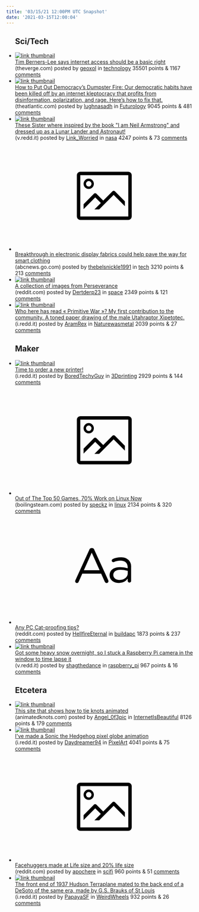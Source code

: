 ```yaml
---
title: '03/15/21 12:00PM UTC Snapshot'
date: '2021-03-15T12:00:04'
---
```

<ul>
<h2>Sci/Tech</h2>

<li><a href='https://www.theverge.com/2021/3/12/22327246/tim-berners-lee-world-wide-web-internet-access-basic-right'><img src='https://b.thumbs.redditmedia.com/rdnKOOFKa3Uad6wlNwQpGAa9m7TKafGj9Han4kK8kas.jpg' alt='link thumbnail'></a><div><div class='linkTitle'><a href='https://www.theverge.com/2021/3/12/22327246/tim-berners-lee-world-wide-web-internet-access-basic-right'>Tim Berners-Lee says internet access should be a basic right</a></div>(theverge.com) posted by <a href='https://www.reddit.com/user/geoxol'>geoxol</a> in <a href='https://www.reddit.com/r/technology'>technology</a> 35501 points & 1167 <a href='https://www.reddit.com/r/technology/comments/m566h4/tim_bernerslee_says_internet_access_should_be_a/'>comments</a></div></li>

<li><a href='https://www.theatlantic.com/magazine/archive/2021/04/the-internet-doesnt-have-to-be-awful/618079/'><img src='https://b.thumbs.redditmedia.com/Cp6MCGvtcVZCg2YUZ9J12SZBCssATtP3P0nwjDwS6Eo.jpg' alt='link thumbnail'></a><div><div class='linkTitle'><a href='https://www.theatlantic.com/magazine/archive/2021/04/the-internet-doesnt-have-to-be-awful/618079/'>How to Put Out Democracy’s Dumpster Fire: Our democratic habits have been killed off by an internet kleptocracy that profits from disinformation, polarization, and rage. Here’s how to fix that.</a></div>(theatlantic.com) posted by <a href='https://www.reddit.com/user/lughnasadh'>lughnasadh</a> in <a href='https://www.reddit.com/r/Futurology'>Futurology</a> 9045 points & 481 <a href='https://www.reddit.com/r/Futurology/comments/m52ixh/how_to_put_out_democracys_dumpster_fire_our/'>comments</a></div></li>

<li><a href='https://v.redd.it/cntx9nbz92n61'><img src='https://b.thumbs.redditmedia.com/py6Pfhw1YlrdugWuVg3Aj5VhUjcHK4ObstSgoJdpMuU.jpg' alt='link thumbnail'></a><div><div class='linkTitle'><a href='https://v.redd.it/cntx9nbz92n61'>These Sister where inspired by the book "I am Neil Armstrong" and dressed up as a Lunar Lander and Astronaut!</a></div>(v.redd.it) posted by <a href='https://www.reddit.com/user/Link_Worried'>Link_Worried</a> in <a href='https://www.reddit.com/r/nasa'>nasa</a> 4247 points & 73 <a href='https://www.reddit.com/r/nasa/comments/m54ogl/these_sister_where_inspired_by_the_book_i_am_neil/'>comments</a></div></li>

<li><a href='https://abcnews.go.com/Technology/breakthrough-electronic-display-fabrics-pave-smart-clothing/story?id=76426075'><svg version='1.1' viewBox='-34 -14 104 64' preserveAspectRatio='xMidYMid meet' xmlns='http://www.w3.org/2000/svg' xmlns:xlink='http://www.w3.org/1999/xlink'>
    <title>link thumbnail</title>
    <path d='M32,4H4A2,2,0,0,0,2,6V30a2,2,0,0,0,2,2H32a2,2,0,0,0,2-2V6A2,2,0,0,0,32,4ZM4,30V6H32V30Z'></path>
    <path d='M8.92,14a3,3,0,1,0-3-3A3,3,0,0,0,8.92,14Zm0-4.6A1.6,1.6,0,1,1,7.33,11,1.6,1.6,0,0,1,8.92,9.41Z'></path>
    <path d='M22.78,15.37l-5.4,5.4-4-4a1,1,0,0,0-1.41,0L5.92,22.9v2.83l6.79-6.79L16,22.18l-3.75,3.75H15l8.45-8.45L30,24V21.18l-5.81-5.81A1,1,0,0,0,22.78,15.37Z'></path>
    </svg></a><div><div class='linkTitle'><a href='https://abcnews.go.com/Technology/breakthrough-electronic-display-fabrics-pave-smart-clothing/story?id=76426075'>Breakthrough in electronic display fabrics could help pave the way for smart clothing</a></div>(abcnews.go.com) posted by <a href='https://www.reddit.com/user/thebelsnickle1991'>thebelsnickle1991</a> in <a href='https://www.reddit.com/r/tech'>tech</a> 3210 points & 213 <a href='https://www.reddit.com/r/tech/comments/m4xp0y/breakthrough_in_electronic_display_fabrics_could/'>comments</a></div></li>

<li><a href='https://www.reddit.com/gallery/m4wxwh'><img src='https://a.thumbs.redditmedia.com/xpTN-iIwJkV1NE2bUotfOGvFskAWsvWTwMj19Ooor58.jpg' alt='link thumbnail'></a><div><div class='linkTitle'><a href='https://www.reddit.com/gallery/m4wxwh'>A collection of images from Perseverance</a></div>(reddit.com) posted by <a href='https://www.reddit.com/user/Dertderp23'>Dertderp23</a> in <a href='https://www.reddit.com/r/space'>space</a> 2349 points & 121 <a href='https://www.reddit.com/r/space/comments/m4wxwh/a_collection_of_images_from_perseverance/'>comments</a></div></li>

<li><a href='https://i.redd.it/8k7leuytb2n61.jpg'><img src='https://a.thumbs.redditmedia.com/HGtYmemAoNtx3NnY7rSyWg9TDo2E_Wou1Xw3uoSxz38.jpg' alt='link thumbnail'></a><div><div class='linkTitle'><a href='https://i.redd.it/8k7leuytb2n61.jpg'>Who here has read « Primitive War »? My first contribution to the community. A toned paper drawing of the male Utahraptor Xipetotec.</a></div>(i.redd.it) posted by <a href='https://www.reddit.com/user/AramRex'>AramRex</a> in <a href='https://www.reddit.com/r/Naturewasmetal'>Naturewasmetal</a> 2039 points & 27 <a href='https://www.reddit.com/r/Naturewasmetal/comments/m54w2y/who_here_has_read_primitive_war_my_first/'>comments</a></div></li>

<h2>Maker</h2>

<li><a href='https://i.redd.it/vgesit2fl2n61.jpg'><img src='https://b.thumbs.redditmedia.com/iFiKJ6uXQwRLmQxrvfK-VPYk8x6ZyuIn_Fc929_90WQ.jpg' alt='link thumbnail'></a><div><div class='linkTitle'><a href='https://i.redd.it/vgesit2fl2n61.jpg'>Time to order a new printer!</a></div>(i.redd.it) posted by <a href='https://www.reddit.com/user/BoredTechyGuy'>BoredTechyGuy</a> in <a href='https://www.reddit.com/r/3Dprinting'>3Dprinting</a> 2929 points & 144 <a href='https://www.reddit.com/r/3Dprinting/comments/m5613v/time_to_order_a_new_printer/'>comments</a></div></li>

<li><a href='https://boilingsteam.com/out-of-the-top-50-games-70-work-on-linux-now/'><svg version='1.1' viewBox='-34 -14 104 64' preserveAspectRatio='xMidYMid meet' xmlns='http://www.w3.org/2000/svg' xmlns:xlink='http://www.w3.org/1999/xlink'>
    <title>link thumbnail</title>
    <path d='M32,4H4A2,2,0,0,0,2,6V30a2,2,0,0,0,2,2H32a2,2,0,0,0,2-2V6A2,2,0,0,0,32,4ZM4,30V6H32V30Z'></path>
    <path d='M8.92,14a3,3,0,1,0-3-3A3,3,0,0,0,8.92,14Zm0-4.6A1.6,1.6,0,1,1,7.33,11,1.6,1.6,0,0,1,8.92,9.41Z'></path>
    <path d='M22.78,15.37l-5.4,5.4-4-4a1,1,0,0,0-1.41,0L5.92,22.9v2.83l6.79-6.79L16,22.18l-3.75,3.75H15l8.45-8.45L30,24V21.18l-5.81-5.81A1,1,0,0,0,22.78,15.37Z'></path>
    </svg></a><div><div class='linkTitle'><a href='https://boilingsteam.com/out-of-the-top-50-games-70-work-on-linux-now/'>Out of The Top 50 Games, 70% Work on Linux Now</a></div>(boilingsteam.com) posted by <a href='https://www.reddit.com/user/speckz'>speckz</a> in <a href='https://www.reddit.com/r/linux'>linux</a> 2134 points & 320 <a href='https://www.reddit.com/r/linux/comments/m4u5vd/out_of_the_top_50_games_70_work_on_linux_now/'>comments</a></div></li>

<li><a href='https://www.reddit.com/r/buildapc/comments/m52z9g/any_pc_catproofing_tips/'><svg version='1.1' viewBox='-34 -12 104 64' preserveAspectRatio='xMidYMid slice' xmlns='http://www.w3.org/2000/svg' xmlns:xlink='http://www.w3.org/1999/xlink'>
    <title>text link thumbnail</title>
    <path d='M12.19,8.84a1.45,1.45,0,0,0-1.4-1h-.12a1.46,1.46,0,0,0-1.42,1L1.14,26.56a1.29,1.29,0,0,0-.14.59,1,1,0,0,0,1,1,1.12,1.12,0,0,0,1.08-.77l2.08-4.65h11l2.08,4.59a1.24,1.24,0,0,0,1.12.83,1.08,1.08,0,0,0,1.08-1.08,1.64,1.64,0,0,0-.14-.57ZM6.08,20.71l4.59-10.22,4.6,10.22Z'>
    </path>
    <path d='M32.24,14.78A6.35,6.35,0,0,0,27.6,13.2a11.36,11.36,0,0,0-4.7,1,1,1,0,0,0-.58.89,1,1,0,0,0,.94.92,1.23,1.23,0,0,0,.39-.08,8.87,8.87,0,0,1,3.72-.81c2.7,0,4.28,1.33,4.28,3.92v.5a15.29,15.29,0,0,0-4.42-.61c-3.64,0-6.14,1.61-6.14,4.64v.05c0,2.95,2.7,4.48,5.37,4.48a6.29,6.29,0,0,0,5.19-2.48V26.9a1,1,0,0,0,1,1,1,1,0,0,0,1-1.06V19A5.71,5.71,0,0,0,32.24,14.78Zm-.56,7.7c0,2.28-2.17,3.89-4.81,3.89-1.94,0-3.61-1.06-3.61-2.86v-.06c0-1.8,1.5-3,4.2-3a15.2,15.2,0,0,1,4.22.61Z'>
    </path>
    </svg></a><div><div class='linkTitle'><a href='https://www.reddit.com/r/buildapc/comments/m52z9g/any_pc_catproofing_tips/'>Any PC Cat-proofing tips?</a></div>(reddit.com) posted by <a href='https://www.reddit.com/user/HellfireEternal'>HellfireEternal</a> in <a href='https://www.reddit.com/r/buildapc'>buildapc</a> 1873 points & 237 <a href='https://www.reddit.com/r/buildapc/comments/m52z9g/any_pc_catproofing_tips/'>comments</a></div></li>

<li><a href='https://v.redd.it/h0qf2ghbr0n61'><img src='https://b.thumbs.redditmedia.com/d2AzXzr9BPFIwOFHpzCS3w6qqCgkWvZJYmhZ8KZELtA.jpg' alt='link thumbnail'></a><div><div class='linkTitle'><a href='https://v.redd.it/h0qf2ghbr0n61'>Got some heavy snow overnight, so I stuck a Raspberry Pi camera in the window to time lapse it</a></div>(v.redd.it) posted by <a href='https://www.reddit.com/user/shagthedance'>shagthedance</a> in <a href='https://www.reddit.com/r/raspberry_pi'>raspberry_pi</a> 967 points & 16 <a href='https://www.reddit.com/r/raspberry_pi/comments/m4y7qq/got_some_heavy_snow_overnight_so_i_stuck_a/'>comments</a></div></li>

<h2>Etcetera</h2>

<li><a href='https://www.animatedknots.com/'><img src='https://b.thumbs.redditmedia.com/5vr_aw8SYJlKDFgvvZvsarchByDm3KjYqiAfoZC8D_k.jpg' alt='link thumbnail'></a><div><div class='linkTitle'><a href='https://www.animatedknots.com/'>This site that shows how to tie knots animated</a></div>(animatedknots.com) posted by <a href='https://www.reddit.com/user/Angel_0f3pic'>Angel_0f3pic</a> in <a href='https://www.reddit.com/r/InternetIsBeautiful'>InternetIsBeautiful</a> 8126 points & 179 <a href='https://www.reddit.com/r/InternetIsBeautiful/comments/m57olp/this_site_that_shows_how_to_tie_knots_animated/'>comments</a></div></li>

<li><a href='https://i.redd.it/tiscl5kwj1n61.gif'><img src='https://b.thumbs.redditmedia.com/_vU6awHyckYsM7aBfOfF87Qkb6B3GPnDd-1DL8Zl0pY.jpg' alt='link thumbnail'></a><div><div class='linkTitle'><a href='https://i.redd.it/tiscl5kwj1n61.gif'>I've made a Sonic the Hedgehog pixel globe animation</a></div>(i.redd.it) posted by <a href='https://www.reddit.com/user/Daydreamer94'>Daydreamer94</a> in <a href='https://www.reddit.com/r/PixelArt'>PixelArt</a> 4041 points & 75 <a href='https://www.reddit.com/r/PixelArt/comments/m51i3s/ive_made_a_sonic_the_hedgehog_pixel_globe/'>comments</a></div></li>

<li><a href='https://www.reddit.com/gallery/m56un2'><svg version='1.1' viewBox='-34 -14 104 64' preserveAspectRatio='xMidYMid meet' xmlns='http://www.w3.org/2000/svg' xmlns:xlink='http://www.w3.org/1999/xlink'>
    <title>link thumbnail</title>
    <path d='M32,4H4A2,2,0,0,0,2,6V30a2,2,0,0,0,2,2H32a2,2,0,0,0,2-2V6A2,2,0,0,0,32,4ZM4,30V6H32V30Z'></path>
    <path d='M8.92,14a3,3,0,1,0-3-3A3,3,0,0,0,8.92,14Zm0-4.6A1.6,1.6,0,1,1,7.33,11,1.6,1.6,0,0,1,8.92,9.41Z'></path>
    <path d='M22.78,15.37l-5.4,5.4-4-4a1,1,0,0,0-1.41,0L5.92,22.9v2.83l6.79-6.79L16,22.18l-3.75,3.75H15l8.45-8.45L30,24V21.18l-5.81-5.81A1,1,0,0,0,22.78,15.37Z'></path>
    </svg></a><div><div class='linkTitle'><a href='https://www.reddit.com/gallery/m56un2'>Facehuggers made at Life size and 20% life size</a></div>(reddit.com) posted by <a href='https://www.reddit.com/user/apochere'>apochere</a> in <a href='https://www.reddit.com/r/scifi'>scifi</a> 960 points & 51 <a href='https://www.reddit.com/r/scifi/comments/m56un2/facehuggers_made_at_life_size_and_20_life_size/'>comments</a></div></li>

<li><a href='https://i.redd.it/h7stu8n383n61.jpg'><img src='https://a.thumbs.redditmedia.com/XcW6CgO2g6jYE-t2ELkmZ4WwMfDUSc3WqELBYoKTwK4.jpg' alt='link thumbnail'></a><div><div class='linkTitle'><a href='https://i.redd.it/h7stu8n383n61.jpg'>The front end of 1937 Hudson Terraplane mated to the back end of a DeSoto of the same era, made by G.S. Brauks of St Louis</a></div>(i.redd.it) posted by <a href='https://www.reddit.com/user/PapayaSF'>PapayaSF</a> in <a href='https://www.reddit.com/r/WeirdWheels'>WeirdWheels</a> 932 points & 26 <a href='https://www.reddit.com/r/WeirdWheels/comments/m58kjw/the_front_end_of_1937_hudson_terraplane_mated_to/'>comments</a></div></li>

</ul>

